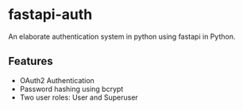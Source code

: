 # fastapi-auth
An elaborate authentication system in python using fastapi in Python.

## Features

- OAuth2 Authentication
- Password hashing using bcrypt
- Two user roles: User and Superuser
